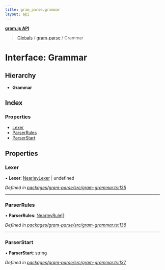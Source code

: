 ```yaml
---
title: gram_parse.grammar
layout: api
---
```


**[gram.js API](../README.md)**

> [Globals](../globals.md) / [gram-parse](../modules/gram_parse.md) / Grammar

# Interface: Grammar

## Hierarchy

* **Grammar**

## Index

### Properties

* [Lexer](gram_parse.grammar.md#lexer)
* [ParserRules](gram_parse.grammar.md#parserrules)
* [ParserStart](gram_parse.grammar.md#parserstart)

## Properties

### Lexer

•  **Lexer**: [NearleyLexer](gram_parse.nearleylexer.md) \| undefined

*Defined in [packages/gram-parse/src/gram-grammar.ts:135](https://github.com/gram-data/gram-js/blob/4edc28f/packages/gram-parse/src/gram-grammar.ts#L135)*

___

### ParserRules

•  **ParserRules**: [NearleyRule](gram_parse.nearleyrule.md)[]

*Defined in [packages/gram-parse/src/gram-grammar.ts:136](https://github.com/gram-data/gram-js/blob/4edc28f/packages/gram-parse/src/gram-grammar.ts#L136)*

___

### ParserStart

•  **ParserStart**: string

*Defined in [packages/gram-parse/src/gram-grammar.ts:137](https://github.com/gram-data/gram-js/blob/4edc28f/packages/gram-parse/src/gram-grammar.ts#L137)*
